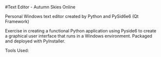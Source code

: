 #Text Editor - Autumn Skies Online

Personal Windows text editor created by Python and PySid6e6 (Qt Framework)

Exercise in creating a functional Python application using Pyside6 to create a graphical user interface that runs in a Windows environment.
Packaged and deployed with PyInstaller.

Tools Used:
